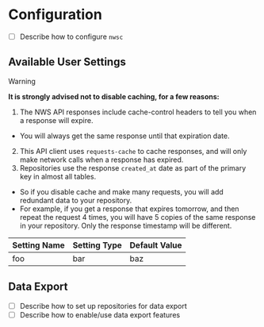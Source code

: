 # Configuration
- [ ] Describe how to configure `nwsc`

## Available User Settings
> [!WARNING]
> **It is strongly advised not to disable caching, for a few reasons:**
> 1. The NWS API responses include cache-control headers to tell you when a response will expire.
>   - You will always get the same response until that expiration date.
> 2. This API client uses `requests-cache` to cache responses, and will only make network calls when a response has expired.
> 3. Repositories use the response `created_at` date as part of the primary key in almost all tables.
>   - So if you disable cache and make many requests, you will add redundant data to your repository.
>   - For example, if you get a response that expires tomorrow, and then repeat the request 4 times, you will have 5 copies of the same response in your repository. Only the response timestamp will be different.

| Setting Name | Setting Type | Default Value
| --- | --- | --- |
| foo | bar | baz |

## Data Export
- [ ] Describe how to set up repositories for data export
- [ ] Describe how to enable/use data export features
